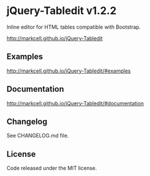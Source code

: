 # jQuery-Tabledit v1.2.2
Inline editor for HTML tables compatible with Bootstrap.

http://markcell.github.io/jQuery-Tabledit


## Examples
http://markcell.github.io/jQuery-Tabledit/#examples


## Documentation
http://markcell.github.io/jQuery-Tabledit/#documentation


## Changelog
See CHANGELOG.md file.


## License
Code released under the MIT license.
